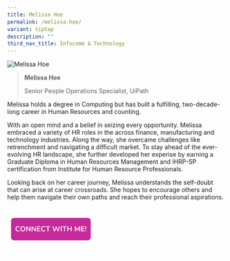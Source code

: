 ```yaml
---
title: Melissa Hoe
permalink: /melissa-hoe/
variant: tiptap
description: ""
third_nav_title: Infocomm & Technology
---
```

<blockquote>
<p></p>
</blockquote>
<div class="isomer-image-wrapper">
<img style="width: 40%;" height="auto" width="100%" alt="Melissa Hoe" src="https://res.cloudinary.com/glide/image/fetch/f_auto,w_1425,h_1425,c_lfill,g_faces/https%3A%2F%2Fstorage.googleapis.com%2Fglide-prod.appspot.com%2Fuploads-v2%2FoO3BVxu31BIejjDjpF2U%2Fpub%2FVmpBhuH9SHO9ZVpPrbrf.jpg">
</div>
<blockquote>
<p></p>
<p><strong>Melissa Hoe</strong>
</p>
<p>Senior People Operations Specialist, UiPath</p>
</blockquote>
<p></p>
<p>Melissa holds a degree in Computing but has built a fulfilling, two-decade-long
career in Human Resources and counting.</p>
<p>With an open mind and a belief in seizing every opportunity. Melissa embraced
a variety of HR roles in the across finance, manufacturing and technology
industries. Along the way, she overcame challenges like retrenchment and
navigating a difficult market. To stay ahead of the ever-evolving HR landscape,
she further developed her experise by earning a Graduate Diploma in Human
Resources Management and IHRP-SP certification from Institute for Human
Resource Professionals.</p>
<p>Looking back on her career journey, Melissa understands the self-doubt
that can arise at career crossroads. She hopes to encourage others and
help them navigate their own paths and reach their professional aspirations.</p>
<p></p><a class="isomer-image-wrapper" href="https://form.gov.sg/677f34ed7951970965a4d639"><img style="width: 40%;" height="auto" width="100%" alt="" src="/images/CONNECT_WITH_ME.png"></a>
<p></p>